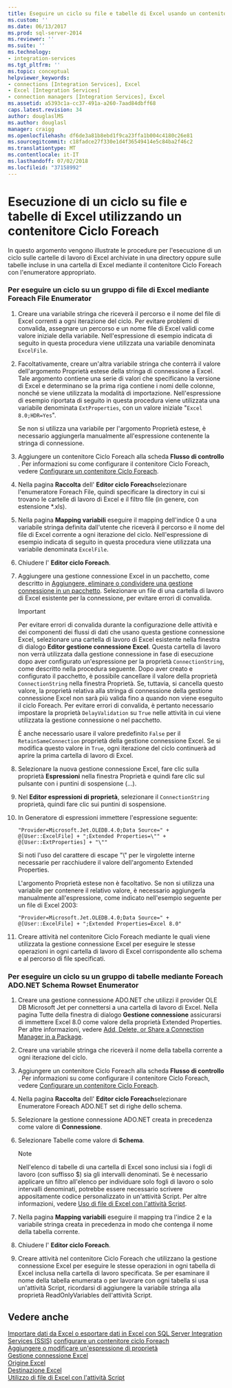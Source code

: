 ```yaml
---
title: Eseguire un ciclo su file e tabelle di Excel usando un contenitore Ciclo Foreach | Microsoft Docs
ms.custom: ''
ms.date: 06/13/2017
ms.prod: sql-server-2014
ms.reviewer: ''
ms.suite: ''
ms.technology:
- integration-services
ms.tgt_pltfrm: ''
ms.topic: conceptual
helpviewer_keywords:
- connections [Integration Services], Excel
- Excel [Integration Services]
- connection managers [Integration Services], Excel
ms.assetid: a5393c1a-cc37-491a-a260-7aad84dbff68
caps.latest.revision: 34
author: douglaslMS
ms.author: douglasl
manager: craigg
ms.openlocfilehash: df6de3a81b8ebd1f9ca23ffa1b004c4180c26e81
ms.sourcegitcommit: c18fadce27f330e1d4f36549414e5c84ba2f46c2
ms.translationtype: MT
ms.contentlocale: it-IT
ms.lasthandoff: 07/02/2018
ms.locfileid: "37158992"
---
```

# <a name="loop-through-excel-files-and-tables-by-using-a-foreach-loop-container"></a>Esecuzione di un ciclo su file e tabelle di Excel utilizzando un contenitore Ciclo Foreach
  In questo argomento vengono illustrate le procedure per l'esecuzione di un ciclo sulle cartelle di lavoro di Excel archiviate in una directory oppure sulle tabelle incluse in una cartella di Excel mediante il contenitore Ciclo Foreach con l'enumeratore appropriato.  
  
### <a name="to-loop-through-excel-files-by-using-the-foreach-file-enumerator"></a>Per eseguire un ciclo su un gruppo di file di Excel mediante Foreach File Enumerator  
  
1.  Creare una variabile stringa che riceverà il percorso e il nome del file di Excel correnti a ogni iterazione del ciclo. Per evitare problemi di convalida, assegnare un percorso e un nome file di Excel validi come valore iniziale della variabile. Nell'espressione di esempio indicata di seguito in questa procedura viene utilizzata una variabile denominata `ExcelFile`.  
  
2.  Facoltativamente, creare un'altra variabile stringa che conterrà il valore dell'argomento Proprietà estese della stringa di connessione a Excel. Tale argomento contiene una serie di valori che specificano la versione di Excel e determinano se la prima riga contiene i nomi delle colonne, nonché se viene utilizzata la modalità di importazione. Nell'espressione di esempio riportata di seguito in questa procedura viene utilizzata una variabile denominata `ExtProperties`, con un valore iniziale "`Excel 8.0;HDR=Yes`".  
  
     Se non si utilizza una variabile per l'argomento Proprietà estese, è necessario aggiungerla manualmente all'espressione contenente la stringa di connessione.  
  
3.  Aggiungere un contenitore Ciclo Foreach alla scheda **Flusso di controllo** . Per informazioni su come configurare il contenitore Ciclo Foreach, vedere [Configurare un contenitore Ciclo Foreach](foreach-loop-container.md).  
  
4.  Nella pagina **Raccolta** dell' **Editor ciclo Foreach**selezionare l'enumeratore Foreach File, quindi specificare la directory in cui si trovano le cartelle di lavoro di Excel e il filtro file (in genere, con estensione \*.xls).  
  
5.  Nella pagina **Mapping variabili** eseguire il mapping dell'indice 0 a una variabile stringa definita dall'utente che riceverà il percorso e il nome del file di Excel corrente a ogni iterazione del ciclo. Nell'espressione di esempio indicata di seguito in questa procedura viene utilizzata una variabile denominata `ExcelFile`.  
  
6.  Chiudere l' **Editor ciclo Foreach**.  
  
7.  Aggiungere una gestione connessione Excel in un pacchetto, come descritto in [Aggiungere, eliminare o condividere una gestione connessione in un pacchetto](../add-delete-or-share-a-connection-manager-in-a-package.md). Selezionare un file di una cartella di lavoro di Excel esistente per la connessione, per evitare errori di convalida.  
  
    > [!IMPORTANT]  
    >  Per evitare errori di convalida durante la configurazione delle attività e dei componenti dei flussi di dati che usano questa gestione connessione Excel, selezionare una cartella di lavoro di Excel esistente nella finestra di dialogo **Editor gestione connessione Excel**. Questa cartella di lavoro non verrà utilizzata dalla gestione connessione in fase di esecuzione dopo aver configurato un'espressione per la proprietà `ConnectionString`, come descritto nella procedura seguente. Dopo aver creato e configurato il pacchetto, è possibile cancellare il valore della proprietà `ConnectionString` nella finestra Proprietà. Se, tuttavia, si cancella questo valore, la proprietà relativa alla stringa di connessione della gestione connessione Excel non sarà più valida fino a quando non viene eseguito il ciclo Foreach. Per evitare errori di convalida, è pertanto necessario impostare la proprietà `DelayValidation` su `True` nelle attività in cui viene utilizzata la gestione connessione o nel pacchetto.  
    >   
    >  È anche necessario usare il valore predefinito `False` per il `RetainSameConnection` proprietà della gestione connessione Excel. Se si modifica questo valore in `True`, ogni iterazione del ciclo continuerà ad aprire la prima cartella di lavoro di Excel.  
  
8.  Selezionare la nuova gestione connessione Excel, fare clic sulla proprietà **Espressioni** nella finestra Proprietà e quindi fare clic sul pulsante con i puntini di sospensione (...).  
  
9. Nel **Editor espressioni di proprietà**, selezionare il `ConnectionString` proprietà, quindi fare clic sui puntini di sospensione.  
  
10. In Generatore di espressioni immettere l'espressione seguente:  
  
    ```  
    "Provider=Microsoft.Jet.OLEDB.4.0;Data Source=" +  @[User::ExcelFile] + ";Extended Properties=\"" + @[User::ExtProperties] + "\""  
    ```  
  
     Si noti l'uso del carattere di escape "\\" per le virgolette interne necessarie per racchiudere il valore dell'argomento Extended Properties.  
  
     L'argomento Proprietà estese non è facoltativo. Se non si utilizza una variabile per contenere il relativo valore, è necessario aggiungerla manualmente all'espressione, come indicato nell'esempio seguente per un file di Excel 2003:  
  
    ```  
    "Provider=Microsoft.Jet.OLEDB.4.0;Data Source=" +  @[User::ExcelFile] + ";Extended Properties=Excel 8.0"  
    ```  
  
11. Creare attività nel contenitore Ciclo Foreach mediante le quali viene utilizzata la gestione connessione Excel per eseguire le stesse operazioni in ogni cartella di lavoro di Excel corrispondente allo schema e al percorso di file specificati.  
  
### <a name="to-loop-through-excel-tables-by-using-the-foreach-adonet-schema-rowset-enumerator"></a>Per eseguire un ciclo su un gruppo di tabelle mediante Foreach ADO.NET Schema Rowset Enumerator  
  
1.  Creare una gestione connessione ADO.NET che utilizzi il provider OLE DB Microsoft Jet per connettersi a una cartella di lavoro di Excel. Nella pagina Tutte della finestra di dialogo **Gestione connessione** assicurarsi di immettere Excel 8.0 come valore della proprietà Extended Properties. Per altre informazioni, vedere [Add, Delete, or Share a Connection Manager in a Package](../add-delete-or-share-a-connection-manager-in-a-package.md).  
  
2.  Creare una variabile stringa che riceverà il nome della tabella corrente a ogni iterazione del ciclo.  
  
3.  Aggiungere un contenitore Ciclo Foreach alla scheda **Flusso di controllo** . Per informazioni su come configurare il contenitore Ciclo Foreach, vedere [Configurare un contenitore Ciclo Foreach](foreach-loop-container.md).  
  
4.  Nella pagina **Raccolta** dell' **Editor ciclo Foreach**selezionare Enumeratore Foreach ADO.NET set di righe dello schema.  
  
5.  Selezionare la gestione connessione ADO.NET creata in precedenza come valore di **Connessione**.  
  
6.  Selezionare Tabelle come valore di **Schema**.  
  
    > [!NOTE]  
    >  Nell'elenco di tabelle di una cartella di Excel sono inclusi sia i fogli di lavoro (con suffisso $) sia gli intervalli denominati. Se è necessario applicare un filtro all'elenco per individuare solo fogli di lavoro o solo intervalli denominati, potrebbe essere necessario scrivere appositamente codice personalizzato in un'attività Script. Per altre informazioni, vedere [Uso di file di Excel con l'attività Script](script-task.md).  
  
7.  Nella pagina **Mapping variabili** eseguire il mapping tra l'indice 2 e la variabile stringa creata in precedenza in modo che contenga il nome della tabella corrente.  
  
8.  Chiudere l' **Editor ciclo Foreach**.  
  
9. Creare attività nel contenitore Ciclo Foreach che utilizzano la gestione connessione Excel per eseguire le stesse operazioni in ogni tabella di Excel inclusa nella cartella di lavoro specificata. Se per esaminare il nome della tabella enumerata o per lavorare con ogni tabella si usa un'attività Script, ricordarsi di aggiungere la variabile stringa alla proprietà ReadOnlyVariables dell'attività Script.  
  
## <a name="see-also"></a>Vedere anche  
 [Importare dati da Excel o esportare dati in Excel con SQL Server Integration Services (SSIS)](../load-data-to-from-excel-with-ssis.md) [configurare un contenitore ciclo Foreach](foreach-loop-container.md)   
 [Aggiungere o modificare un'espressione di proprietà](../expressions/add-or-change-a-property-expression.md)   
 [Gestione connessione Excel](../connection-manager/excel-connection-manager.md)   
 [Origine Excel](../data-flow/excel-source.md)   
 [Destinazione Excel](../data-flow/excel-destination.md)   
 [Utilizzo di file di Excel con l'attività Script](script-task.md)  
  
  
